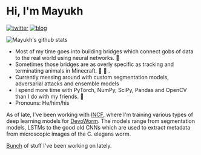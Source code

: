 # Hi, I'm Mayukh


[![twitter](https://img.shields.io/twitter/url?label=Twitter%20%40mayukh091&style=social&url=https%3A%2F%2Ftwitter.com%2Fmayukh091)](https://twitter.com/mayukh091)
[![blog](https://img.shields.io/twitter/url?color=Black&label=Blog&style=flat-square&url=https%3A%2F%2Fmayukhdeb.github.io%2Fblog%2F)](https://mayukhdeb.github.io/blog/)


![Mayukh's github stats](https://github-readme-stats.vercel.app/api?username=mayukhdeb&show_icons=true&title_color=fff&icon_color=79ff97&text_color=9f9f9f&bg_color=151515)


* Most of my time goes into building bridges which connect gobs of data to the real world using neural networks. :bridge_at_night:
* Sometimes those bridges are as overly specific as tracking and terminating animals in Minecraft. :hocho: :chicken: .
* Currently messing around with custom segmentation models, adversarial attacks and ensemble models
* I spend more time with PyTorch, NumPy, SciPy, Pandas and OpenCV than I do with my friends. :space_invader:
* Pronouns: He/him/his

As of late, I've been working with [INCF](https://www.incf.org/), where I'm training various types of deep learning models for [DevoWorm](https://github.com/devoworm). The models range from  segmentation models, LSTMs to the good old CNNs which are used to extract metadata from microscopic images of the C. elegans worm. 

[Bunch](https://github.com/devoworm/GSoC-2020/blob/master/Pre-trained%20Models%20(DevLearning)/README.md) of stuff I've been working on lately.

